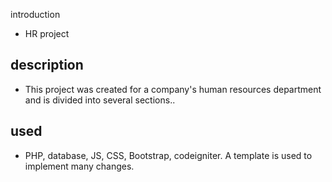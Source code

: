 introduction

- HR project

## description

- This project was created for a company's human resources department and is divided into several sections..

## used

- PHP, database, JS, CSS, Bootstrap, codeigniter. A template is used to implement many changes.

